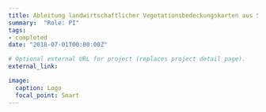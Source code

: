 ```yaml
---
title: Ableitung landwirtschaftlicher Vegetationsbedeckungskarten aus Sentinel-2 Satellitenbildaufnahmen
summary:  "Role: PI"
tags:
- completed
date: "2018-07-01T00:00:00Z"

# Optional external URL for project (replaces project detail page).
external_link: 

image:
  caption: Logo
  focal_point: Smart
---
```

